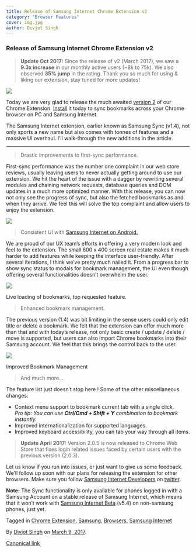 ```yaml
---
title: Release of Samsung Internet Chrome Extension v2
category: "Browser Features"
cover: img.jpg
author: Divjot Singh
---
```


### Release of Samsung Internet Chrome Extension v2

> **Update Oct 2017:** Since the release of v2 (March 2017), we saw a **9.3x increase** in our monthly active users (~8k to 75k). We also observed **35% jump** in the rating. Thank you so much for using & liking our extension, stay tuned for more updates!

![](https://cdn-images-1.medium.com/max/600/1*e16MS4BgBe8e-DtlF666JA.png)

Today we are very glad to release the much awaited [version 2](https://chrome.google.com/webstore/detail/samsung-internet/epejdmjgfibjaffbmojllapapjejipkh) of our Chrome Extension. [Install](https://chrome.google.com/webstore/detail/samsung-internet/epejdmjgfibjaffbmojllapapjejipkh) it today to sync bookmarks across your Chrome browser on PC and Samsung Internet.

The Samsung Internet extension, earlier known as Samsung Sync (v1.4), not only sports a new name but also comes with tonnes of features and a massive UI overhaul. I’ll walk-through the new additions in the article.

* * *

> Drastic improvements to first-sync performance.

First-sync performance was the number one complaint in our web store reviews, usually leaving users to never actually getting around to use our extension. We hit the heart of the issue with a dagger by rewriting several modules and chaining network requests, database queries and DOM updates in a much more optimized manner. With this release, you can now not only see the progress of sync, but also the fetched bookmarks as and when they arrive. We feel this will solve the top complaint and allow users to enjoy the extension.

![](https://cdn-images-1.medium.com/max/800/1*qYPi94TVyTF1p1aX1BCW9g.gif)

> Consistent UI with [Samsung Internet on Android.](https://play.google.com/store/apps/details?id=com.sec.android.app.sbrowser)

We are proud of our UX team’s efforts in offering a very modern look and feel to the extension. The small 600 x 400 screen real estate makes it much harder to add features while keeping the interface user-friendly. After several iterations, I think we’ve pretty much nailed it. From a progress bar to show sync status to modals for bookmark management, the UI even though offering several functionalities doesn’t overwhelm the user.

![](https://cdn-images-1.medium.com/max/800/1*hE8PGhNMYIhyt3WsuEF50Q.png)

Live loading of bookmarks, top requested feature.

> Enhanced bookmark management.

The previous version (1.4) was bit limiting in the sense users could only edit title or delete a bookmark. We felt that the extension can offer much more than that and with today’s release, not only basic create / update / delete / move is supported, but users can also import Chrome bookmarks into their Samsung account. We feel that this brings the control back to the user.

![](https://cdn-images-1.medium.com/max/800/1*d6bWg_Yhi2DyDM0JSZdrjA.png)

Improved Bookmark Management

> And much more…

The feature list just doesn’t stop here ! Some of the other miscellaneous changes:

*   Context menu support to bookmark current tab with a single click.  
    _Pro tip: You can use_ **_Ctrl/Cmd + Shift + Y_** _combination to bookmark instantly._
*   Improved internationalization for supported languages.
*   Improved keyboard accessibility, you can tab your way through all items.

> **Update April 2017:** Version 2.0.5 is now released to Chrome Web Store that fixes login related issues faced by certain users with the previous version (2.0.3).

Let us know if you run into issues, or just want to give us some feedback. We’ll follow up soon with our plans for releasing the extension for other browsers. Make sure you follow [Samsung Internet Developers](https://medium.com/samsung-internet-dev) on [twitter](https://twitter.com/samsunginternet).

**Note:** The Sync functionality is only available for phones logged in with a Samsung Account on a stable release of Samsung Internet, which means that it won’t work with [Samsung Internet Beta](https://medium.com/samsung-internet-dev/samsung-internet-beta-now-available-without-sign-up-e0d5d4010838#.ntaxejovf) (v5.4) on non-samsung phones, just yet.

Tagged in [Chrome Extension](https://medium.com/tag/chrome-extension), [Samsung](https://medium.com/tag/samsung), [Browsers](https://medium.com/tag/browsers), [Samsung Internet](https://medium.com/tag/samsung-internet)

By [Divjot Singh](https://medium.com/@bogas04) on [March 9, 2017](https://medium.com/p/644e7b97096e).

[Canonical link](https://medium.com/@bogas04/release-of-samsung-internet-chrome-extension-v2-644e7b97096e)
